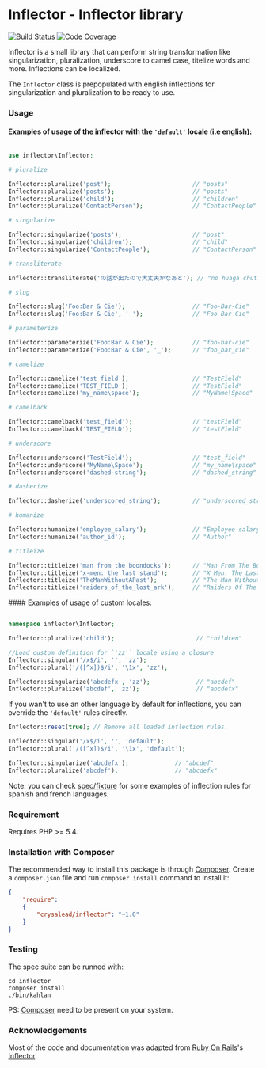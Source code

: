 # Inflector - Inflector library

[![Build Status](https://travis-ci.org/crysalead/inflector.png?branch=master)](https://travis-ci.org/crysalead/inflector)
[![Code Coverage](https://scrutinizer-ci.com/g/crysalead/inflector/badges/coverage.png?b=master)](https://scrutinizer-ci.com/g/crysalead/inflector/)

Inflector is a small library that can perform string transformation like singularization, pluralization, underscore to camel case, titelize words
and more. Inflections can be localized.

The `Inflector` class is prepopulated with english inflections for singularization and pluralization to be ready to use.

### Usage

#### Examples of usage of the inflector with the `'default'` locale (i.e english):

```php

use inflector\Inflector;

# pluralize

Inflector::pluralize('post');                       // "posts"
Inflector::pluralize('posts');                      // "posts"
Inflector::pluralize('child');                      // "children"
Inflector::pluralize('ContactPerson');              // "ContactPeople"

# singularize

Inflector::singularize('posts');                    // "post"
Inflector::singularize('children');                 // "child"
Inflector::singularize('ContactPeople');            // "ContactPerson"

# transliterate

Inflector::transliterate('の話が出たので大丈夫かなあと'); // "no huaga chutanode da zhang fukanaato"

# slug

Inflector::slug('Foo:Bar & Cie');                   // "Foo-Bar-Cie"
Inflector::slug('Foo:Bar & Cie', '_');              // "Foo_Bar_Cie"

# parameterize

Inflector::parameterize('Foo:Bar & Cie');           // "foo-bar-cie"
Inflector::parameterize('Foo:Bar & Cie', '_');      // "foo_bar_cie"

# camelize

Inflector::camelize('test_field');                  // "TestField"
Inflector::camelize('TEST_FIELD');                  // "TestField"
Inflector::camelize('my_name\space');               // "MyName\Space"

# camelback

Inflector::camelback('test_field');                 // "testField"
Inflector::camelback('TEST_FIELD');                 // "testField"

# underscore

Inflector::underscore('TestField');                 // "test_field"
Inflector::underscore('MyName\Space');              // "my_name\space"
Inflector::underscore('dashed-string');             // "dashed_string"

# dasherize

Inflector::dasherize('underscored_string');         // "underscored_string"

# humanize

Inflector::humanize('employee_salary');             // "Employee salary"
Inflector::humanize('author_id');                   // "Author"

# titleize

Inflector::titleize('man from the boondocks');      // "Man From The Boondocks"
Inflector::titleize('x-men: the last stand');       // "X Men: The Last Stand"
Inflector::titleize('TheManWithoutAPast');          // "The Man Without A Past"
Inflector::titleize('raiders_of_the_lost_ark');     // "Raiders Of The Lost Ark"

```

#### Examples of usage of custom locales:

```php

namespace inflector\Inflector;

Inflector::pluralize('child');                       // "children"

//Load custom definition for `'zz'` locale using a closure
Inflector::singular('/x$/i', '', 'zz');
Inflector::plural('/([^x])$/i', '\1x', 'zz');

Inflector::singularize('abcdefx', 'zz');             // "abcdef"
Inflector::pluralize('abcdef', 'zz');                // "abcdefx"
```

If you wan't to use an other language by default for inflections, you can override the `'default'` rules directly.

```php
Inflector::reset(true); // Remove all loaded inflection rules.

Inflector::singular('/x$/i', '', 'default');
Inflector::plural('/([^x])$/i', '\1x', 'default');

Inflector::singularize('abcdefx');             // "abcdef"
Inflector::pluralize('abcdef');                // "abcdefx"
```

Note: you can check [spec/fixture](https://github.com/crysalead/inflector/tree/master/spec/fixture) for some examples of inflection rules for spanish and french languages.

### Requirement

Requires PHP >= 5.4.

### Installation with Composer

The recommended way to install this package is through [Composer](http://getcomposer.org/).
Create a `composer.json` file and run `composer install` command to install it:

```json
{
	"require":
	{
		"crysalead/inflector": "~1.0"
	}
}
```

### Testing

The spec suite can be runned with:

```
cd inflector
composer install
./bin/kahlan
```

PS: [Composer](http://getcomposer.org/) need to be present on your system.

### Acknowledgements

Most of the code and documentation was adapted from [Ruby On Rails](http://rubyonrails.org/)'s
[Inflector](http://api.rubyonrails.org/classes/ActiveSupport/Inflector.html).
